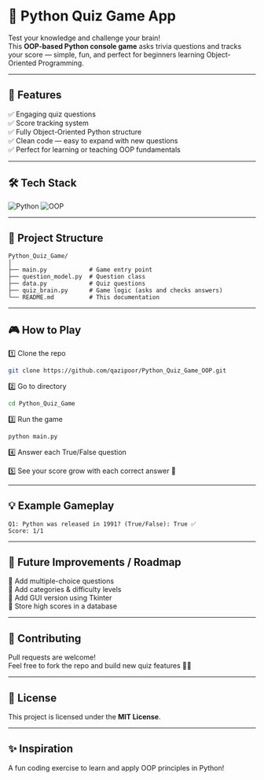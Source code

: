 
# 🎯 Python Quiz Game App

Test your knowledge and challenge your brain!  
This **OOP-based Python console game** asks trivia questions and tracks your score — simple, fun, and perfect for beginners learning Object-Oriented Programming.

---

## 🧠 Features

✅ Engaging quiz questions  
✅ Score tracking system  
✅ Fully Object-Oriented Python structure  
✅ Clean code — easy to expand with new questions  
✅ Perfect for learning or teaching OOP fundamentals  

---

## 🛠️ Tech Stack

![Python](https://img.shields.io/badge/Python-3.13+-blue?logo=python&logoColor=white)
![OOP](https://img.shields.io/badge/Programming-OOP-green)

---

## 📌 Project Structure

```
Python_Quiz_Game/
│
├── main.py            # Game entry point
├── question_model.py  # Question class
├── data.py            # Quiz questions
├── quiz_brain.py      # Game logic (asks and checks answers)
└── README.md          # This documentation
```

---

## 🎮 How to Play
1️⃣ Clone the repo

```bash
git clone https://github.com/qazipoor/Python_Quiz_Game_OOP.git
```
2️⃣ Go to directory
```bash
cd Python_Quiz_Game
```

3️⃣ Run the game  
```bash
python main.py
```

4️⃣ Answer each True/False question  

5️⃣ See your score grow with each correct answer 🎉

---

## 💡 Example Gameplay
```
Q1: Python was released in 1991? (True/False): True ✅  
Score: 1/1
```

---

## 🚀 Future Improvements / Roadmap

📌 Add multiple-choice questions  
📌 Add categories & difficulty levels  
📌 Add GUI version using Tkinter  
📌 Store high scores in a database  

---

## 🤝 Contributing

Pull requests are welcome!  
Feel free to fork the repo and build new quiz features 👨‍💻

---

## 📄 License

This project is licensed under the **MIT License**.

---

## ✨ Inspiration

A fun coding exercise to learn and apply OOP principles in Python!
